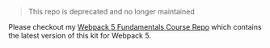 > This repo is deprecated and no longer maintained

Please checkout my [Webpack 5 Fundamentals Course Repo](https://github.com/robertguss/webpack-5-fundamentals-course)
which contains the latest version of this kit for Webpack 5.
